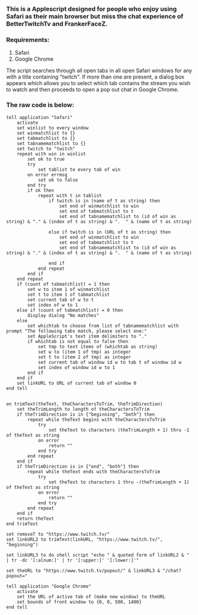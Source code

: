 ### This is a Applescript designed for people who enjoy using Safari as their main browser but miss the chat experience of BetterTwitchTv and FrankerFaceZ.

### Requirements:
1. Safari
2. Google Chrome

The script searches through all open tabs in all open Safari windows for any with a title containing "twitch".  If more than one are present, a dialog box appears which allows you to select which tab contains the stream you wish to watch and then proceeds to open a pop out chat in Google Chrome.

### The raw code is below:
```
tell application "Safari"
	activate
	set winlist to every window
	set winmatchlist to {}
	set tabmatchlist to {}
	set tabnamematchlist to {}
	set twitch to "twitch"
	repeat with win in winlist
		set ok to true
		try
			set tablist to every tab of win
		on error errmsg
			set ok to false
		end try
		if ok then
			repeat with t in tablist
				if twitch is in (name of t as string) then
					set end of winmatchlist to win
					set end of tabmatchlist to t
					set end of tabnamematchlist to (id of win as string) & "." & (index of t as string) & ".  " & (name of t as string)
					
				else if twitch is in (URL of t as string) then
					set end of winmatchlist to win
					set end of tabmatchlist to t
					set end of tabnamematchlist to (id of win as string) & "." & (index of t as string) & ".  " & (name of t as string)
					
				end if
			end repeat
		end if
	end repeat
	if (count of tabmatchlist) = 1 then
		set w to item 1 of winmatchlist
		set t to item 1 of tabmatchlist
		set current tab of w to t
		set index of w to 1
	else if (count of tabmatchlist) = 0 then
		display dialog "No matches"
	else
		set whichtab to choose from list of tabnamematchlist with prompt "The following tabs match, please select one:"
		set AppleScript's text item delimiters to "."
		if whichtab is not equal to false then
			set tmp to text items of (whichtab as string)
			set w to (item 1 of tmp) as integer
			set t to (item 2 of tmp) as integer
			set current tab of window id w to tab t of window id w
			set index of window id w to 1
		end if
	end if
	set linkURL to URL of current tab of window 0
end tell


on trimText(theText, theCharactersToTrim, theTrimDirection)
	set theTrimLength to length of theCharactersToTrim
	if theTrimDirection is in {"beginning", "both"} then
		repeat while theText begins with theCharactersToTrim
			try
				set theText to characters (theTrimLength + 1) thru -1 of theText as string
			on error
				return ""
			end try
		end repeat
	end if
	if theTrimDirection is in {"end", "both"} then
		repeat while theText ends with theCharactersToTrim
			try
				set theText to characters 1 thru -(theTrimLength + 1) of theText as string
			on error
				return ""
			end try
		end repeat
	end if
	return theText
end trimText

set removeT to "https://www.twitch.tv/"
set linkURL2 to trimText(linkURL, "https://www.twitch.tv/", "beginning")

set linkURL3 to do shell script "echo " & quoted form of linkURL2 & " | tr -dc '[:alnum:]' | tr '[:upper:]' '[:lower:]'"

set theURL to "https://www.twitch.tv/popout/" & linkURL3 & "/chat?popout="

tell application "Google Chrome"
	activate
	set the URL of active tab of (make new window) to theURL
	set bounds of front window to {0, 0, 500, 1400}
end tell
```